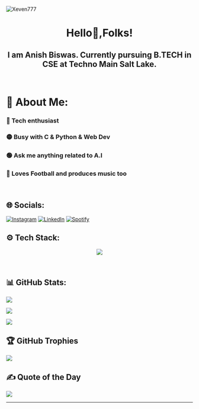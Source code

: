 <p align="left"> <img src="https://komarev.com/ghpvc/?username=Xeven777&label=Profile%20views&color=0e75b6&style=flat" alt="Xeven777" /> </p>
<h1 align="center">Hello👋,Folks!</h1>
<h2 align="center">I am Anish Biswas. Currently pursuing B.TECH in CSE at Techno Main Salt Lake.</h2>
<br/>

# 💫 About Me:
### 🔴 Tech enthusiast<br>
### 🟡 Busy with C & Python & Web Dev<br>
### 🟢 Ask me anything related to A.I <br>
### 🔵 Loves Football and produces music too <br>
<br/>

## 🌐 Socials:

[![Instagram](https://img.shields.io/badge/Instagram-%23E4405F.svg?logo=Instagram&logoColor=white)](https://instagram.com/anish_biswas_7_) 
[![LinkedIn](https://img.shields.io/badge/LinkedIn-%230077B5.svg?logo=linkedin&logoColor=white)](https://www.linkedin.com/in/anish-biswas-767533254/)
[![Spotify](https://img.shields.io/badge/Spotify-%230077B5.svg?logo=spotify&logoColor=green)](https://open.spotify.com/artist/0Pojk6NLeUAlYoGV38IPvP?si=nIPbuelNTS-N7q1LL4mWYg)
<br/>


## ⚙ Tech Stack:

<p align="center">
  <a href="https://skillicons.dev">
    <img src="https://skills.thijs.gg/icons?i=c,cpp,html,css,js,py,linux" />
  </a>
</p>
<br/>

## 📊 GitHub Stats:

![](https://github-readme-stats.vercel.app/api?username=Xeven777&theme=jolly&hide_border=true&include_all_commits=true&count_private=true)<br/>

![](https://github-readme-streak-stats.herokuapp.com/?user=Xeven777&theme=jolly&hide_border=true)<br/>

![](https://github-readme-stats.vercel.app/api/top-langs/?username=Xeven777&theme=jolly&hide_border=true&include_all_commits=true&count_private=true&layout=compact)
<br/>

## 🏆 GitHub Trophies

![](https://github-profile-trophy.vercel.app/?username=Xeven777&theme=juicyfresh&no-frame=false&no-bg=false&margin-w=4)
<br/>

## ✍️ Quote of the Day

![](https://quotes-github-readme.vercel.app/api?type=vetical&theme=radical)

---
